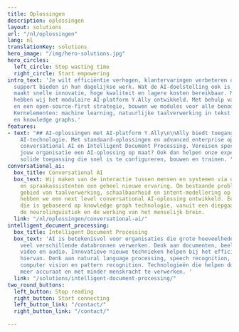 ```yaml
---
title: Oplossingen
description: oplossingen
layout: solutions
url: "/nl/oplossingen"
lang: nl
translationKey: solutions
hero_image: "/img/hero-solutions.jpg"
hero_circles:
  left_circle: Stop wasting time
  right_circle: Start empowering
intro_text: 'Je wilt efficiëntie verhogen, klantervaringen verbeteren of jouw medewerkers
  support bieden in hun dagelijkse werk. Wat de AI-doelstelling ook is, een AI-platform
  maakt snelle innovatie, hoge kwaliteit en lagere kosten bereikbaar. Met dit in gedachten
  hebben wij het modulaire AI-platform Y.Ally ontwikkeld. Met behulp van open standaarden
  en een open-source-first strategie, bouwen we modules voor alle benodigde AI-functies.
  Kernelementen: machine learning, natuurlijke taalverwerking in tekst en voice, beeldherkenning
  en knowledge graphs.'
features:
- text: "## AI-oplossingen met AI-platform Y.Ally\n\nAlly biedt toegang tot state-of-the-art
    AI-technologie. Met standaard-oplossingen en advanced enterprise oplossingen voor
    conversational AI en Intelligent Document Processing. Vereisen specifieke voor
    jouw organisatie een AI-oplossing op maat? Ook dan helpen onze experts u met een
    solide toepassing die snel is te configureren, bouwen en trainen. "
conversational_ai:
  box_title: Conversational AI
  box_text: Wij maken van de interactie tussen mensen en systemen via o.a. chatbots
    en spraakassistenten een geheel nieuwe ervaring. Om bestaande problemen op het
    gebied van taalverwerking, schaalbaarheid en intent-modellering op te lossen,
    hebben we een next level conversational AI-oplossing ontwikkeld. Een oplossing
    die is gebaseerd op knowledge graph technologie, vanuit een diepgaand begrip van
    de neurolinguïstiek en de werking van het menselijk brein.
  link: "/nl/oplossingen/conversational-ai/"
intelligent_document_processing:
  box_title: Intelligent Document Processing
  box_text: 'AI is betekenisvol voor organisaties die grote hoeveelheden data uit
    veel verschillende databronnen verwerken. Denk aan documenten, beeldmateriaal,
    video en audio. Innovatieve nieuwe technieken helpen bij het efficiënt verwerken
    hiervan. Denk aan natural language processing, speech recognition, machine learning,
    computer vision en pattern recognition. Technologieën die helpen documenten sneller,
    meer accuraat en met minder menskracht te verwerken. '
  link: "/solutions/intelligent-document-processing/"
two_round_buttons:
  left_button: Stop reading
  right_button: Start connecting
  left_button_link: "/contact/"
  right_button_link: "/contact/"

---
```

